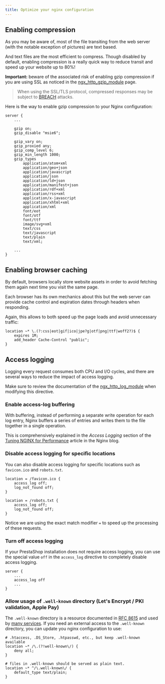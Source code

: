 ```yaml
---
title: Optimize your nginx configuration
---
```


## Enabling compression

As you may be aware of, most of the file transiting from the web server (with the notable exception of pictures) are text based.

And text files are the most efficient to compress. Though disabled by default, enabling compression is a really quick way to reduce transit and speed up your website up to 80%!

**Important:** beware of the associated risk of enabling gzip compression if you are using SSL as noticed in the [ngx_http_gzip_module](http://nginx.org/en/docs/http/ngx_http_gzip_module.html) page.

> When using the SSL/TLS protocol, compressed responses may be subject to [BREACH](https://en.wikipedia.org/wiki/BREACH) attacks.

Here is the way to enable gzip compression to your Nginx configuration:

```nginx
server {
    ...

    gzip on;
    gzip_disable "msie6";

    gzip_vary on;
    gzip_proxied any;
    gzip_comp_level 6;
    gzip_min_length 1000;
    gzip_types
        application/atom+xml
        application/geo+json
        application/javascript
        application/json
        application/ld+json
        application/manifest+json
        application/rdf+xml
        application/rss+xml
        application/x-javascript
        application/xhtml+xml
        application/xml
        font/eot
        font/otf
        font/ttf
        image/svg+xml
        text/css
        text/javascript
        text/plain
        text/xml;

    ...
}
```

## Enabling browser caching

By default, browsers locally store website assets in order to avoid fetching them again next time you visit the same page.

Each browser has its own mechanics about this but the web server can provide cache control and expiration dates through headers when responding.

Again, this allows to both speed up the page loads and avoid unnecessary traffic:

```nginx
location ~* \.(?:css|eot|gif|ico|jpe?g|otf|png|ttf|woff2?)$ {
    expires 1M;
    add_header Cache-Control "public";
}
```

## Access logging

Logging every request consumes both CPU and I/O cycles, and there are several ways to reduce the impact of access logging.

Make sure to review the documentation of the [ngx_http_log_module](http://nginx.org/en/docs/http/ngx_http_log_module.html) when modifying this directive.

### Enable access‑log buffering

With buffering, instead of performing a separate write operation for each log entry, Nginx buffers a series of entries and writes them to the file together in a single operation.

This is comprehensively explained in the *Access Logging* section of the [Tuning NGINX for Performance](https://www.nginx.com/blog/tuning-nginx/) article in the Nginx blog.

### Disable access logging for specific locations

You can also disable access logging for specific locations such as `favicon.ico` and `robots.txt`.

```nginx
location = /favicon.ico {
    access_log off;
    log_not_found off;
}

location = /robots.txt {
    access_log off;
    log_not_found off;
}
```

Notice we are using the exact match modifier `=` to speed up the processing of these requests.

### Turn off access logging

If your PrestaShop installation does not require access logging, you can use the special value `off` in the `access_log` directive to completely disable access logging.

```nginx
server {
    ...
    access_log off
    ...
}
```

### Allow usage of `.well-known` directory (Let's Encrypt / PKI validation, Apple Pay)

The `.well-known` directory is a resource documented in [RFC 8615](https://datatracker.ietf.org/doc/html/rfc8615) and used by [many services](https://en.m.wikipedia.org/wiki/Well-known_URI).
If you need an external access to the `.well-known` directory, you can update you nginx configuration to use:

```nginx
# .htaccess, .DS_Store, .htpasswd, etc., but keep .well-known available
location ~* /\.(?!well-known\/) {
    deny all;
}

# files in .well-known should be served as plain text.
location ~* ^/\.well-known\/ {
    default_type text/plain;
}
```
